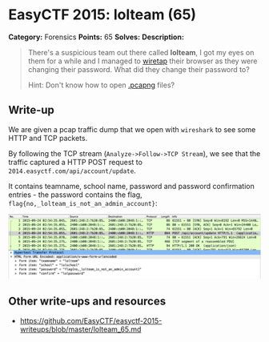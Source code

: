 # EasyCTF 2015: lolteam (65)

**Category:** Forensics
**Points:** 65
**Solves:** 
**Description:**

> There's a suspicious team out there called **lolteam**, I got my eyes on them for a while and I managed to [wiretap](https://github.com/EasyCTF/easyctf-2015-writeups/blob/master/files/lolteam.pcapng) their browser as they were changing their password. What did they change their password to?
> 
> 
> Hint: Don't know how to open [.pcapng](http://fileinfo.com/extension/pcapng) files?

## Write-up

We are given a pcap traffic dump that we open with `wireshark` to see some HTTP and TCP packets.

By following the TCP stream (`Analyze->Follow->TCP Stream`), we see that the traffic captured a HTTP POST request to `2014.easyctf.com/api/account/update`.

It contains teamname, school name, password and password confirmation entries - the password contains the flag, `flag{no,_lolteam_is_not_an_admin_account}`:

![](./wireshark.png)

## Other write-ups and resources

* <https://github.com/EasyCTF/easyctf-2015-writeups/blob/master/lolteam_65.md>
